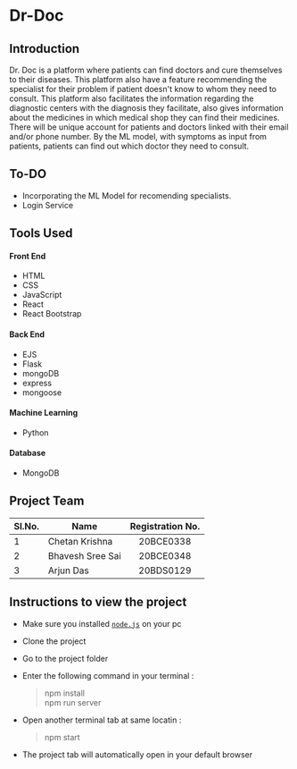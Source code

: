 # Dr-Doc

## Introduction

Dr. Doc is a platform where patients can find doctors and cure themselves to their diseases. This platform also have a feature recommending the specialist for their problem if patient doesn't know to whom they need to consult. This platform also facilitates the information regarding the diagnostic centers with the diagnosis they facilitate, also gives information about the medicines in which medical shop they can find their medicines.
There will be unique account for patients and doctors linked with their email and/or phone number. By the ML model, with symptoms as input from patients, patients can find out which doctor they need to consult.

## To-DO
- Incorporating the ML Model for recomending specialists.
- Login Service

## Tools Used

#### Front End

- HTML
- CSS
- JavaScript
- React
- React Bootstrap

#### Back End

- EJS
- Flask
- mongoDB
- express
- mongoose

#### Machine Learning

- Python

#### Database

- MongoDB

## Project Team

| Sl.No. | Name             | Registration No. |
| ------ | ---------------- | :--------------: |
| 1      | Chetan Krishna   |    20BCE0338     |
| 2      | Bhavesh Sree Sai |    20BCE0348     |
| 3      | Arjun Das        |    20BDS0129     |

## Instructions to view the project

- Make sure you installed [`node.js`](https://nodejs.org/en/) on your pc
- Clone the project
- Go to the project folder
- Enter the following command in your terminal :

  > npm install <br />
  > npm run server

- Open another terminal tab at same locatin :
  > npm start
- The project tab will automatically open in your default browser

